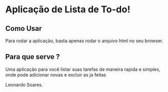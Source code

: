 # Aplicação de Lista de To-do!

## Como Usar
Para rodar a aplicação, basta apenas rodar o arquivo html no seu browser.

## Para que serve ? 
Uma aplicação para você listar suas tarefas de maneira rapida e simples, onde pode adicionar novas e excluir as ja feitas

Leonardo Soares.
